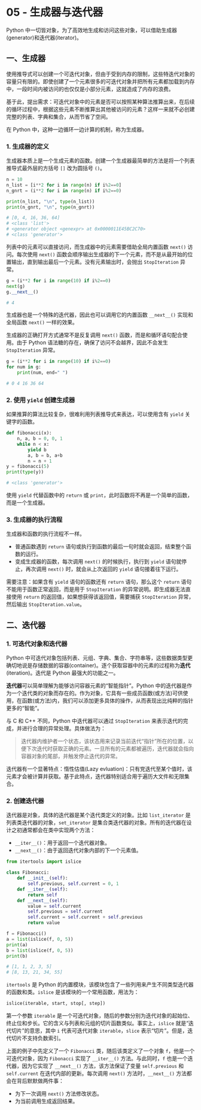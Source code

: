 # 05 - 生成器与迭代器

Python 中一切皆对象，为了高效地生成和访问这些对象，可以借助生成器(generator)和迭代器(iterator)。

## 一、生成器

使用推导式可以创建一个可迭代对象，但由于受到内存的限制，这些特迭代对象的容量只有限的。即使创建了一个元素很多的可迭代对象并把所有元素都加载到内存中，一段时间内被访问的也仅仅是小部分元素，这就造成了内存的浪费。

基于此，提出需求：可迭代对象中的元素是否可以按照某种算法推算出来，在后续的循环过程中，根据这些元素不断推算出其他被访问的元素？这样一来就不必创建完整的列表、字典和集合，从而节省了空间。

在 Python 中，这种一边循环一边计算的机制，称为生成器。

### 1. 生成器的定义

生成器本质上是一个生成元素的函数。创建一个生成器最简单的方法是将一个列表推导式最外层的方括号 `[]` 改为圆括号 `()`。

```python
n = 10
n_list = [i**2 for i in range(n) if i%2==0]
n_gnrt = (i**2 for i in range(n) if i%2==0)

print(n_list, "\n", type(n_list))
print(n_gnrt, "\n", type(n_gnrt))

# [0, 4, 16, 36, 64] 
# <class 'list'>
# <generator object <genexpr> at 0x0000011E45BC2C70> 
# <class 'generator'>
```

列表中的元素可以直接访问，而生成器中的元素需要借助全局内置函数 `next()` 访问。每次使用 `next()` 函数会顺序输出生成器的下一个元素，而不是从最开始的位置输出，直到输出最后一个元素。没有元素输出时，会抛出 `StopIteration` 异常。

```python
g = (i**2 for i in range(10) if i%2==0)
next(g)
g.__next__()

# 4
```

生成器也是一个特殊的迭代器，因此也可以调用它的内置函数 `__next__()` 实现和全局函数 `next()` 一样的效果。

生成器的正确打开方式通常不是反复调用 `next()` 函数，而是和循环语句配合使用。由于 Python 语法糖的存在，确保了访问不会越界，因此不会发生 `StopIteration` 异常。

```python
g = (i**2 for i in range(10) if i%2==0)
for num in g:
    print(num, end=" ")

# 0 4 16 36 64
```

### 2. 使用 `yield` 创建生成器

如果推算的算法比较复杂，很难利用列表推导式来表达，可以使用含有 `yield` 关键字的函数。

```python
def fibonacci(x):
    n, a, b = 0, 0, 1
    while n < x:
        yield b
        a, b = b, a+b
        n = n + 1
y = fibonacci(5)
print(type(y))

# <class 'generator'>
```

使用 `yield` 代替函数中的 `return` 或 `print`，此时函数将不再是一个简单的函数，而是一个生成器。

### 3. 生成器的执行流程

生成器和函数的执行流程不一样。

- 普通函数遇到 `return` 语句或执行到函数的最后一句时就会返回，结束整个函数的运行。
- 变成生成器的函数，每次调用 `next()` 的时候执行，执行到 `yield` 语句就停止，再次调用 `next()` 时，就会从上次返回的 `yield` 语句接着往下运行。

需要注意：如果含有 `yield` 语句的函数还有 `return` 语句，那么这个 `return` 语句不能用于函数正常返回，而是用于 `StopIteration` 的异常说明。即生成器无法直接使用 `return` 的返回值，如果想获得该返回值，需要捕获 `StopIteration` 异常，然后输出 `StopIteration.value`。

## 二、迭代器

### 1. 可迭代对象和迭代器

Python 中可迭代对象包括列表、元组、字典、集合、字符串等，这些数据类型更确切地说是存储数据的容器(container)。逐个获取容器中的元素的过程称为**迭代**(iteration)。迭代是 Python 最强大的功能之一。

**迭代器**可以简单理解为能够访问容器元素的“智能指针”。Python 中的迭代器是作为一个迭代类的对象而存在的。作为对象，它具有一些成员函数(或方法)可供使用，在函数(或方法)内，我们可以添加更多具体的操作，从而表现出比纯粹的指针更多的“智能”。

与 C 和 C++ 不同，Python 中迭代器可以通过 `StopIteration` 来表示迭代的完成，并进行合理的异常处理。具体做法为：

> 迭代器内维护者一个状态，该状态用来记录当前迭代“指针”所在的位置，以便下次迭代时获取正确的元素。一旦所有的元素都被遍历，迭代器就会指向容器对象的尾部，并触发停止迭代的异常。

迭代器有一个显著特点：惰性估值(Lazy evluation)：只有党迭代至某个值时，该元素才会被计算并获取。基于此特点，迭代器特别适合用于遍历大文件和无限集合。

### 2. 创建迭代器

迭代器是对象，具体的迭代器是某个迭代类定义的对象。比如 `list_iterator` 是列表类迭代器的对象，`set_iterator` 是集合类迭代器的对象。所有的迭代器在设计之初通常都会在类中实现两个方法：

- `__iter__()`：用于返回一个迭代器对象。
- `__next__()`：由于返回迭代对象内部的下一个元素值。

```python
from itertools import islice

class Fibonacci:
    def __init__(self):
        self.previous, self.current = 0, 1
    def __iter__(self):
        return self
    def __next__(self):
        value = self.current
        self.previous = self.current
        self.current = self.current + self.previous
        return value

f = Fibonacci()
a = list(islice(f, 0, 5))
print(a)
b = list(islice(f, 0, 5))
print(b)

# [1, 1, 2, 3, 5]
# [8, 13, 21, 34, 55]
```

`itertools` 是 Python 的内置模块，该模块包含了一些列用来产生不同类型迭代器的函数和类。`islice` 是该模块的一个常用函数，用法为：

```python
islice(iterable, start, stop[, step])
```

第一个参数 `iterable` 是一个可迭代对象，随后的参数分别为迭代对象的起始位、终止位和步长。它的含义与列表和元组的切片函数类似。事实上，`islice` 就是“迭代切片”的意思，其中 `i` 代表可迭代对象 `iterable`，`slice` 表示“切片”。但是，迭代切片不支持负数索引。

上面的例子中先定义了一个 `Fibonacci` 类，随后该类定义了一个对象 `f`，他是一个可迭代对象，因为 `Fibonacci` 实现了 `__iter__()` 方法。与此同时，`f` 也是一个迭代器，因为它实现了 `__next__()` 方法，该方法保证了变量 `self.previous` 和 `self.current` 在迭代内部的更新。每次调用 `next()` 方法时，`__next__()` 方法都会在背后默默做两件事：

- 为下一次调用 `next()` 方法修改状态。
- 为当前调用生成返回结果。
